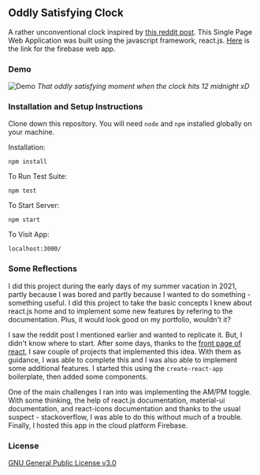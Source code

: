 ## Oddly Satisfying Clock

A rather unconventional clock inspired by [this reddit post](https://www.reddit.com/r/oddlysatisfying/comments/lsa654/this_clock_hitting_midnight_is_oddly_satisfying/). This Single Page Web Application was built using the javascript framework, react.js. [Here](https://oddly-satisfying-clock.web.app/) is the link for the firebase web app.

### Demo

![Demo](images/demo_clock.gif)
_That oddly satisfying moment when the clock hits 12 midnight xD_

### Installation and Setup Instructions

Clone down this repository. You will need `node` and `npm` installed globally on your machine.

Installation:

`npm install`

To Run Test Suite:

`npm test`

To Start Server:

`npm start`

To Visit App:

`localhost:3000/`

### Some Reflections

I did this project during the early days of my summer vacation in 2021, partly because I was bored and partly because I wanted to do something - something useful. I did this project to take the basic concepts I knew about react.js home and to implement some new features by refering to the documentation. Plus, it would look good on my portfolio, wouldn't it?

I saw the reddit post I mentioned earlier and wanted to replicate it. But, I didn't know where to start. After some days, thanks to the [front page of react](https://www.reddit.com/r/reactjs/), I saw couple of projects that implemented this idea. With them as guidance, I was able to complete this and I was also able to implement some additional features. I started this using the `create-react-app` boilerplate, then added some components.

One of the main challenges I ran into was implementing the AM/PM toggle. With some thinking, the help of react.js documentation, material-ui documentation, and react-icons documentation and thanks to the usual suspect - stackoverflow, I was able to do this without much of a trouble. Finally, I hosted this app in the cloud platform Firebase.

### License

[GNU General Public License v3.0](https://github.com/gnzeleven/Oddly-Satisfying-Clock/blob/main/LICENSE)
